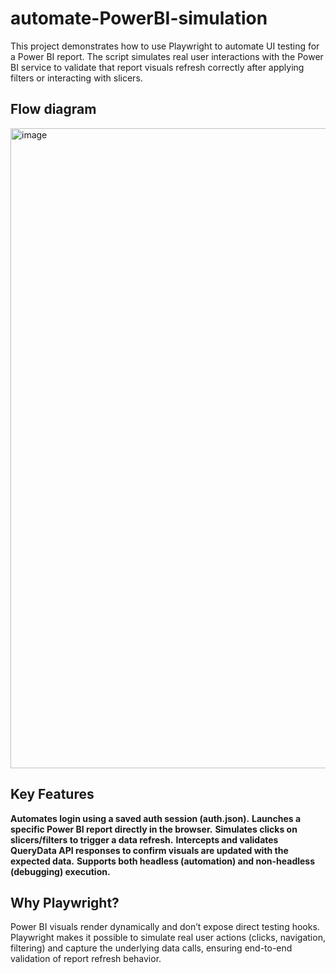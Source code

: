 # automate-PowerBI-simulation
This project demonstrates how to use Playwright to automate UI testing for a Power BI report. The script simulates real user interactions with the Power BI service to validate that report visuals refresh correctly after applying filters or interacting with slicers.

## Flow diagram
<img width="1024" height="1024" alt="image" src="https://github.com/user-attachments/assets/343b56b0-7e77-4500-a1f4-b84ac96c538f" />

## Key Features
**Automates login using a saved auth session (auth.json).**
**Launches a specific Power BI report directly in the browser.**
**Simulates clicks on slicers/filters to trigger a data refresh.**
**Intercepts and validates QueryData API responses to confirm visuals are updated with the expected data.**
**Supports both headless (automation) and non-headless (debugging) execution.**

## Why Playwright?
Power BI visuals render dynamically and don’t expose direct testing hooks. Playwright makes it possible to simulate real user actions (clicks, navigation, filtering) and capture the underlying data calls, ensuring end-to-end validation of report refresh behavior.
